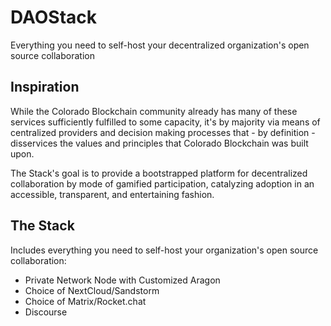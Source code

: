 # DAOStack
Everything you need to self-host your decentralized organization's open source collaboration

## Inspiration

While the Colorado Blockchain community already has many of these services sufficiently fulfilled to some capacity, it's by majority via means of centralized providers and decision making processes that - by definition - disservices the values and principles that Colorado Blockchain was built upon.

The Stack's goal is to provide a bootstrapped platform for decentralized collaboration by mode of gamified participation, catalyzing adoption in an accessible, transparent, and entertaining fashion.

## The Stack

Includes everything you need to self-host your organization's open source collaboration:  
* Private Network Node with Customized Aragon  
* Choice of NextCloud/Sandstorm  
* Choice of Matrix/Rocket.chat  
* Discourse

